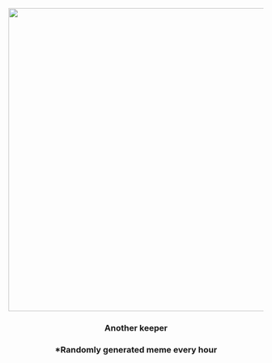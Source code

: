 <p align="center">
        <img src="https://i.redd.it/j12o64irawv91.jpg" width="600" height="600">
        </p>
        <h3 align="center">Another keeper</h3>
        <h3 align="center">*Randomly generated meme every hour</h3>
    